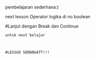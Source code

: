 pembelajaran sederhana:)

next lesson Operator logika di no boolean

#Lanjut dengan Break dan Continue 
    
    untuk next belajar



    #LESSGO SEMANGATT!!!